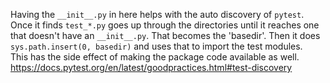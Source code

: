 Having the `__init__.py` in here helps with the auto discovery of `pytest`.  
Once it finds `test_*.py` goes up through the directories until it reaches
one that doesn't have an `__init__.py`.
That becomes the 'basedir'.
Then it does `sys.path.insert(0, basedir)` and uses that to import the test
modules.  
This has the side effect of making the package code available as well.  
https://docs.pytest.org/en/latest/goodpractices.html#test-discovery
